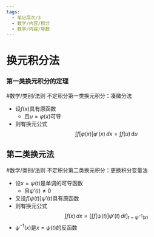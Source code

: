 ```yaml
---
tags:
  - 笔记层次/3
  - 数学/内容/积分
  - 数学/内容/导数
---
```


# 换元积分法

### 第一类换元积分的定理

#数学/类别/法则 不定积分第一类换元积分：凑微分法

- 设$f(x)$具有原函数
	- 且$u=\varphi(x)$可导
- 则有换元公式
$$\int f[\varphi (x)]\varphi'(x) \, dx =\int f(u) \, \mathrm{d}u$$

## 第二类换元法

#数学/类别/法则 不定积分第二类换元积分：更换积分变量法

- 设$x=\psi(t)$是单调的可导函数
	- 且$\psi'(t)\neq 0$
- 又设$f[\psi(t)]\psi'(t)$具有原函数
- 则有换元公式$$\int f(x) \, dx =\left[ \int f[\psi(t)]\psi'(t) \, dt  \right]_{t=\psi^{-1}(x)}$$
- $\psi^{-1}(x)$是$x=\psi (t)$的反函数
